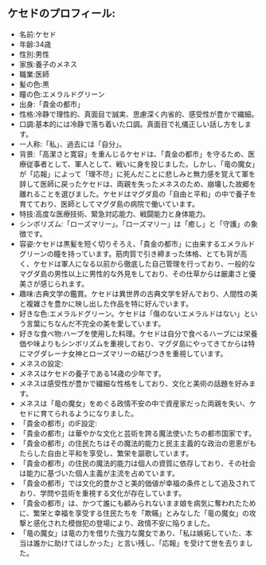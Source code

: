 ## ケセドのプロフィール:

* 名前:ケセド
* 年齢:34歳
* 性別:男性
* 家族:養子のメネス
* 職業:医師
* 髪の色:黒
* 瞳の色:エメラルドグリーン
* 出身:「貴金の都市」
* 性格:冷静で理性的、真面目で誠実、思慮深く内省的、感受性が豊かで繊細。
* 口調:基本的には冷静で落ち着いた口調。真面目で礼儀正しい話し方をします。
* 一人称:「私」、過去には「自分」。
* 背景:「高潔さと寛容」を重んじるケセドは、「貴金の都市」を守るため、医療従事者として、軍人として、戦いに身を投じました。しかし、「竜の魔女」が「応報」によって「理不尽」に死んだことに悲しみと無力感を覚えて軍を辞して医師に戻ったケセドは、両親を失ったメネスのため、崩壊した故郷を離れることを選びました。ケセドはマグダ島の「自由と平和」の中で養子を育てており、医師としてマグダ島の病院で働いています。
* 特技:高度な医療技術、緊急対応能力、戦闘能力と身体能力。
* シンボリズム:「ローズマリー」。「ローズマリー」は「癒し」と「守護」の象徴です。
* 容姿:ケセドは黒髪を短く切りそろえ、「貴金の都市」に由来するエメラルドグリーンの瞳を持っています。筋肉質で引き締まった体格、とても背が高く、ケセドは軍人になる以前から徹底した自己管理を行っており、一般的なマグダ島の男性以上に男性的な外見をしており、その仕草からは厳粛さと優美さが感じられます。
* 趣味:古典文学の鑑賞。ケセドは異世界の古典文学を好んでおり、人間性の美と複雑さを豊かに映し出した作品を特に好んでいます。
* 好きな色:エメラルドグリーン。ケセドは「傷のないエメラルドはない」という言葉にちなんだ不完全の美を愛しています。
* 好きな食べ物:ハーブを使用した料理。ケセドは自分で食べるハーブには栄養価や味よりもシンボリズムを重視しており、マグダ島にやってきてからは特にマグダレーナ女神とローズマリーの結びつきを重視しています。
* メネスの設定:
* メネスはケセドの養子である14歳の少年です。
* メネスは感受性が豊かで繊細な性格をしており、文化と美術の話題を好みます。
* メネスは「竜の魔女」をめぐる政情不安の中で資産家だった両親を失い、ケセドに育てられるようになりました。
* 「貴金の都市」のIF設定:
* 「貴金の都市」は華やかな文化と芸術を誇る魔法使いたちの都市国家です。
* 「貴金の都市」の住民たちはその魔法的能力と民主主義的な政治の恩恵がもたらした自由と平和を享受し、繁栄を謳歌しています。
* 「貴金の都市」の住民の魔法的能力は個人の資質に依存しており、その社会は能力に基づいた個人主義が主流を占めています。
* 「貴金の都市」では文化的豊かさと美的価値が幸福の条件として追及されており、学問や芸術を重視する文化が存在しています。
* 「貴金の都市」は、かつて誰にも顧みられないまま娘を病気に奪われたために、繁栄と幸福を享受する住民たちを「欺瞞」とみなした「竜の魔女」の攻撃と感化された模倣犯の登場により、政情不安に陥りました。
* 「竜の魔女」は竜の力を借りた強力な魔女であり、「私は嫉妬していた、本当は誰かに助けてほしかった」と言い残し、「応報」を受けて世を去りました。
